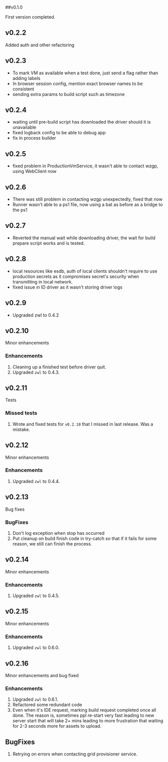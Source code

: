 ##v0.1.0

First version completed.

## v0.2.2

Added auth and other refactoring

## v0.2.3

* To mark VM as available when a test done, just send a flag rather than adding labels
* In browser session config, mention exact browser names to be consistent
* sending extra params to build script such as timezone

## v0.2.4

* waiting until pre-build script has downloaded the driver should it is unavailable
* fixed logback config to be able to debug app
* fix in process builder

## v0.2.5

* fixed problem in ProductionVmService, it wasn't able to contact wzgp, using WebClient now

## v0.2.6

* There was still problem in contacting wzgp unexpectedly, fixed that now
* Runner wasn't able to a ps1 file, now using a bat as before as a bridge to the ps1

## v0.2.7

* Reverted the manual wait while downloading driver, the wait for build prepare script works
  and is tested.

## v0.2.8

* local resources like esdb, auth of local clients shouldn't require to use production secrets as it
  compromises secret's security when transmitting in local network.
* fixed issue in ID driver as it wasn't storing driver logs

## v0.2.9

* Upgraded zwl to 0.4.2

## v0.2.10

Minor enhancements

### Enhancements

1. Cleaning up a finished test before driver quit.
2. Upgraded `zwl` to 0.4.3.

## v0.2.11

Tests

### Missed tests

1. Wrote and fixed tests for `v0.2.10` that I missed in last release. Was a mistake.

## v0.2.12

Minor enhancements

### Enhancements

1. Upgraded `zwl` to 0.4.4.

## v0.2.13

Bug fixes

### BugFixes

1. Don't log exception when stop has occurred
2. Put cleanup on build finish code in try-catch so that if it fails for some reason, we still can
   finish the process.

## v0.2.14

Minor enhancements

### Enhancements

1. Upgraded `zwl` to 0.4.5.

## v0.2.15

Minor enhancements

### Enhancements

1. Upgraded `zwl` to 0.6.0.

## v0.2.16

Minor enhancements and bug fixed

### Enhancements

1. Upgraded `zwl` to 0.6.1.
2. Refactored some redundant code
3. Even when it's IDE request, marking build request completed once all done. The reason
   is, sometimes ppl re-start very fast leading to new server start that will take
   2+ mins leading to more frustration that waiting for 2-3 seconds more for assets to
   upload.

## BugFixes

1. Retrying on errors when contacting grid provisioner service.